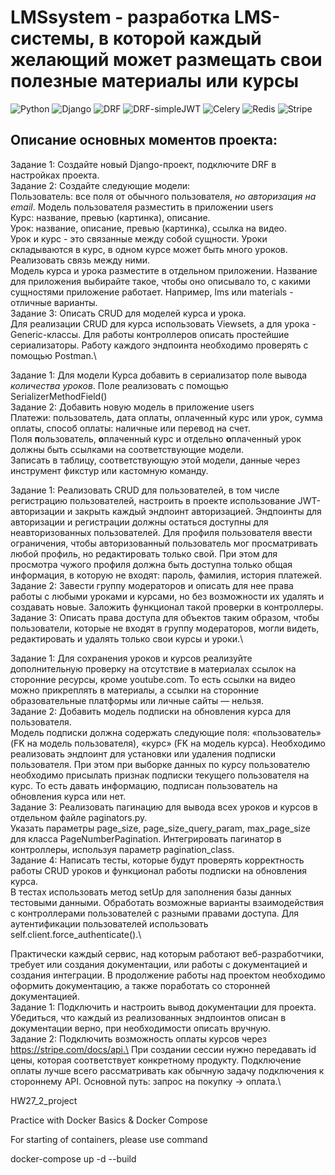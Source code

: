#  LMSsystem - разработка LMS-системы, в которой каждый желающий может размещать свои полезные материалы или курсы

![Python](https://img.shields.io/badge/Python-3.11.9-blue)
![Django](https://img.shields.io/badge/django-5.1.1-092E20?logo=django&logoColor=white)
![DRF](https://img.shields.io/badge/django--rest--framework-3.15.2-blue?labelColor=333333&logo=django&logoColor=white&color=blue)
![DRF-simpleJWT](https://img.shields.io/badge/django--rest--framework--simplejwt-5.3.1-blue?labelColor=333333&logo=django&logoColor=white&color=blue)
![Celery](https://img.shields.io/badge/Celery-5.4.0-AAE084&logo=сelery&logoColor=FFFFFF&label)
![Redis](https://img.shields.io/badge/Redis-5.1.1-DC382D?&logo=redis&logoColor=white)
![Stripe](https://img.shields.io/badge/Stripe-11.1.1-4379ff?&logo=stripe&logoColor=white)

## Описание основных моментов проекта:

Задание 1: Создайте новый Django-проект, подключите DRF в настройках проекта.\
Задание 2: Создайте следующие модели:\
Пользователь: все поля от обычного пользователя, _но авторизация на email_. Модель пользователя разместить в приложении users\
Курс: название, превью (картинка), описание.\
Урок: название, описание, превью (картинка), ссылка на видео.\
Урок и курс - это связанные между собой сущности. Уроки складываются в курс, в одном курсе может быть много уроков. Реализовать связь между ними.\
Модель курса и урока разместите в отдельном приложении. Название для приложения выбирайте такое, чтобы оно описывало то, с какими сущностями приложение работает. Например, lms или materials - отличные варианты.\
Задание 3: Описать CRUD для моделей курса и урока.\
Для реализации CRUD для курса использовать Viewsets, а для урока - Generic-классы. Для работы контроллеров описать простейшие сериализаторы. Работу каждого эндпоинта необходимо проверять с помощью Postman.\

Задание 1: Для модели Курса добавить в сериализатор поле вывода _количества уроков_. Поле реализовать с помощью SerializerMethodField()\
Задание 2: Добавить новую модель в приложение users\
Платежи: пользователь, дата оплаты, оплаченный курс или урок, сумма оплаты, способ оплаты: наличные или перевод на счет.\
Поля **п**ользователь, **о**плаченный курс и отдельно **о**плаченный урок должны быть ссылками на соответствующие модели.\
Записать в таблицу, соответствующую этой модели, данные через инструмент фикстур или кастомную команду.

Задание 1: Реализовать CRUD для пользователей, в том числе регистрацию пользователей, настроить в проекте использование JWT-авторизации и закрыть каждый эндпоинт авторизацией.
Эндпоинты для авторизации и регистрации должны остаться доступны для неавторизованных пользователей. Для профиля пользователя ввести ограничения, чтобы авторизованный пользователь мог просматривать любой профиль, но редактировать только свой. При этом для просмотра чужого профиля должна быть доступна только общая информация, в которую не входят: пароль, фамилия, история платежей.\
Задание 2: Завести группу модераторов и описать для нее права работы с любыми уроками и курсами, но без возможности их удалять и создавать новые. Заложить функционал такой проверки в контроллеры.\
Задание 3: Описать права доступа для объектов таким образом, чтобы пользователи, которые не входят в группу модераторов, могли видеть, редактировать и удалять только свои курсы и уроки.\

Задание 1: Для сохранения уроков и курсов реализуйте дополнительную проверку на отсутствие в материалах ссылок на сторонние ресурсы, кроме youtube.com.
То есть ссылки на видео можно прикреплять в материалы, а ссылки на сторонние образовательные платформы или личные сайты — нельзя.\
Задание 2: Добавить модель подписки на обновления курса для пользователя.\
Модель подписки должна содержать следующие поля: «пользователь» (FK на модель пользователя), «курс» (FK на модель курса). Необходимо реализовать эндпоинт для установки или удаления подписки пользователя.
При этом при выборке данных по курсу пользователю необходимо присылать признак подписки текущего пользователя на курс. То есть давать информацию, подписан пользователь на обновления курса или нет.\
Задание 3: Реализовать пагинацию для вывода всех уроков и курсов в отдельном файле paginators.py.\
Указать параметры page_size, page_size_query_param, max_page_size для класса PageNumberPagination. Интегрировать пагинатор в контроллеры, используя параметр pagination_class.\
Задание 4: Написать тесты, которые будут проверять корректность работы CRUD уроков и функционал работы подписки на обновления курса.\
В тестах использовать метод setUp для заполнения базы данных тестовыми данными. Обработать возможные варианты взаимодействия с контроллерами пользователей с разными правами доступа. Для аутентификации пользователей использовать self.client.force_authenticate().\

Практически каждый сервис, над которым работают веб-разработчики, требует или создания документации, или работы с документацией и создания интеграции.
В продолжение работы над проектом необходимо оформить документацию, а также поработать со сторонней документацией.\
Задание 1: Подключить и настроить вывод документации для проекта. Убедиться, что каждый из реализованных эндпоинтов описан в документации верно, при необходимости описать вручную.\
Задание 2: Подключить возможность оплаты курсов через https://stripe.com/docs/api.\
При создании сессии нужно передавать id цены, которая соответствует конкретному продукту. Подключение оплаты лучше всего рассматривать как обычную задачу подключения к стороннему API.
Основной путь: запрос на покупку → оплата.\

HW27_2_project

Practice with Docker Basics & Docker Compose

For starting of containers, please use command

docker-compose up -d --build
